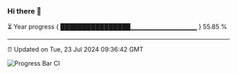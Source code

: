 ### Hi there 👋

⏳ Year progress { ████████████████▁▁▁▁▁▁▁▁▁▁▁▁▁▁ } 55.85 %

---

⏰ Updated on Tue, 23 Jul 2024 09:36:42 GMT

![Progress Bar CI](https://github.com/IshwaranRudhara/GIT-ACTION/workflows/Progress%20Bar%20CI/badge.svg)
